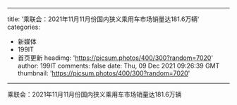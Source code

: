 
---
title: '乘联会：2021年11月11月份国内狭义乘用车市场销量达181.6万辆'
categories: 
 - 新媒体
 - 199IT
 - 首页更新
headimg: 'https://picsum.photos/400/300?random=7020'
author: 199IT
comments: false
date: Thu, 09 Dec 2021 09:26:39 GMT
thumbnail: 'https://picsum.photos/400/300?random=7020'
---

<div>   
乘联会：2021年11月11月份国内狭义乘用车市场销量达181.6万辆  
</div>
            